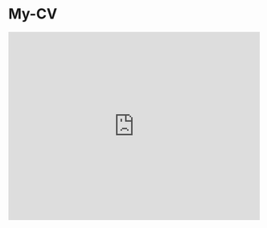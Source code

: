 # My-CV
<embed src="https://drive.google.com/viewerng/viewer?embedded=true&url=https://gitlab.com/DParfitt/My-CV/blob/master/CV_Dillon.pdf" width="500" height="375">
